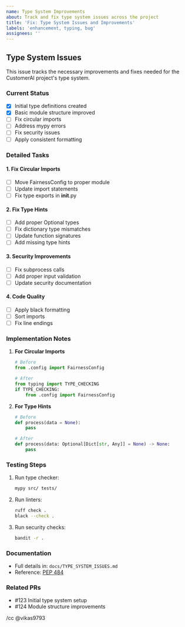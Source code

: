 ```yaml
---
name: Type System Improvements
about: Track and fix type system issues across the project
title: 'Fix: Type System Issues and Improvements'
labels: 'enhancement, typing, bug'
assignees: ''
---
```


## Type System Issues

This issue tracks the necessary improvements and fixes needed for the CustomerAI project's type system.

### Current Status

- [x] Initial type definitions created
- [x] Basic module structure improved
- [ ] Fix circular imports
- [ ] Address mypy errors
- [ ] Fix security issues
- [ ] Apply consistent formatting

### Detailed Tasks

#### 1. Fix Circular Imports
- [ ] Move FairnessConfig to proper module
- [ ] Update import statements
- [ ] Fix type exports in __init__.py

#### 2. Fix Type Hints
- [ ] Add proper Optional types
- [ ] Fix dictionary type mismatches
- [ ] Update function signatures
- [ ] Add missing type hints

#### 3. Security Improvements
- [ ] Fix subprocess calls
- [ ] Add proper input validation
- [ ] Update security documentation

#### 4. Code Quality
- [ ] Apply black formatting
- [ ] Sort imports
- [ ] Fix line endings

### Implementation Notes

1. **For Circular Imports**
   ```python
   # Before
   from .config import FairnessConfig
   
   # After
   from typing import TYPE_CHECKING
   if TYPE_CHECKING:
       from .config import FairnessConfig
   ```

2. **For Type Hints**
   ```python
   # Before
   def process(data = None):
       pass
   
   # After
   def process(data: Optional[Dict[str, Any]] = None) -> None:
       pass
   ```

### Testing Steps

1. Run type checker:
   ```bash
   mypy src/ tests/
   ```

2. Run linters:
   ```bash
   ruff check .
   black --check .
   ```

3. Run security checks:
   ```bash
   bandit -r .
   ```

### Documentation

- Full details in: `docs/TYPE_SYSTEM_ISSUES.md`
- Reference: [PEP 484](https://www.python.org/dev/peps/pep-0484/)

### Related PRs

- #123 Initial type system setup
- #124 Module structure improvements

/cc @vikas9793
